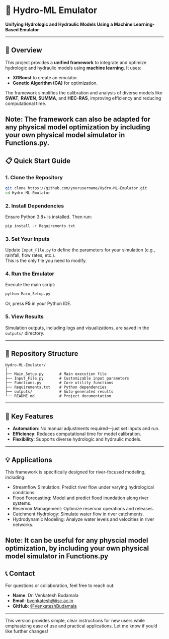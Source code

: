 # 🌊 **Hydro-ML Emulator**  
**Unifying Hydrologic and Hydraulic Models Using a Machine Learning-Based Emulator**  

---

## **🔑 Overview**  

This project provides a **unified framework** to integrate and optimize hydrologic and hydraulic models using **machine learning**. It uses:  
- **XGBoost** to create an emulator.  
- **Genetic Algorithm (GA)** for optimization.  

The framework simplifies the calibration and analysis of diverse models like **SWAT**, **RAVEN**, **SUMMA**, and **HEC-RAS**, improving efficiency and reducing computational time.

Note: The framework can also be adapted for any physical model optimization by including your own physical model simulator in Functions.py.
---

## **📋 Quick Start Guide**  

### **1. Clone the Repository**  
```bash
git clone https://github.com/yourusername/Hydro-ML-Emulator.git
cd Hydro-ML-Emulator
```

### **2. Install Dependencies**  
Ensure Python 3.8+ is installed. Then run:  
```bash
pip install -r Requirements.txt
```

### **3. Set Your Inputs**  
Update `Input_File.py` to define the parameters for your simulation (e.g., rainfall, flow rates, etc.).  
This is the only file you need to modify.  

### **4. Run the Emulator**  
Execute the main script:  
```bash
python Main_Setup.py
```
Or, press **F5** in your Python IDE.  

### **5. View Results**  
Simulation outputs, including logs and visualizations, are saved in the `outputs/` directory.  

---

## **📂 Repository Structure**  

```
Hydro-ML-Emulator/
│
├── Main_Setup.py       # Main execution file
├── Input_File.py       # Customizable input parameters
├── Functions.py        # Core utility functions
├── Requirements.txt    # Python dependencies
├── outputs/            # Auto-generated results
└── README.md           # Project documentation
```

---

## **🔧 Key Features**  

- **Automation**: No manual adjustments required—just set inputs and run.  
- **Efficiency**: Reduces computational time for model calibration.  
- **Flexibility**: Supports diverse hydrologic and hydraulic models.  

---

## **💡 Applications**  

This framework is specifically designed for river-focused modeling, including:

- Streamflow Simulation: Predict river flow under varying hydrological conditions.
- Flood Forecasting: Model and predict flood inundation along river systems.
- Reservoir Management: Optimize reservoir operations and releases.
- Catchment Hydrology: Simulate water flow in river catchments.
- Hydrodynamic Modeling: Analyze water levels and velocities in river networks.

Note: It can be useful for any physcial model optimization, by including your own physical model simulator in Functions.py
---

## **📞 Contact**  

For questions or collaboration, feel free to reach out:  
- **Name**: Dr. Venkatesh Budamala 
- **Email**: bvenkatesh@iisc.ac.in 
- **GitHub**: [@VenkateshBudamala](https://github.com/VenkateshBudamala)  

---

This version provides simple, clear instructions for new users while emphasizing ease of use and practical applications. Let me know if you’d like further changes!
